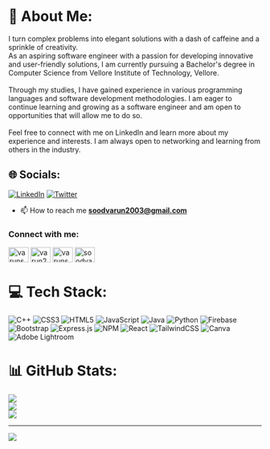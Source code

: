 
# 💫 About Me:
I turn complex problems into elegant solutions with a dash of caffeine and a sprinkle of creativity.<br>As an aspiring software engineer with a passion for developing innovative and user-friendly solutions, I am currently pursuing a Bachelor's degree in Computer Science from Vellore Institute of Technology, Vellore.<br><br>Through my studies, I have gained experience in various programming languages and software development methodologies. I am eager to continue learning and growing as a software engineer and am open to opportunities that will allow me to do so.<br><br>Feel free to connect with me on LinkedIn and learn more about my experience and interests. I am always open to networking and learning from others in the industry.


## 🌐 Socials:
[![LinkedIn](https://img.shields.io/badge/LinkedIn-%230077B5.svg?logo=linkedin&logoColor=white)](https://linkedin.com/in/varun2003) [![Twitter](https://img.shields.io/badge/Twitter-%231DA1F2.svg?logo=Twitter&logoColor=white)](https://twitter.com/VarunSo62929244) 
- 📫 How to reach me **soodvarun2003@gmail.com**
<h3>Connect with me:</h3>
<p align="left">
<a href="https://twitter.com/varunso62929244" target="blank"><img align="center" src="https://raw.githubusercontent.com/rahuldkjain/github-profile-readme-generator/master/src/images/icons/Social/twitter.svg" alt="varunso62929244" height="30" width="40" /></a>
<a href="https://linkedin.com/in/varun2003" target="blank"><img align="center" src="https://raw.githubusercontent.com/rahuldkjain/github-profile-readme-generator/master/src/images/icons/Social/linked-in-alt.svg" alt="varun2003" height="30" width="40" /></a>
<a href="https://www.leetcode.com/varunsood" target="blank"><img align="center" src="https://raw.githubusercontent.com/rahuldkjain/github-profile-readme-generator/master/src/images/icons/Social/leet-code.svg" alt="varunsood" height="30" width="40" /></a>
<a href="https://auth.geeksforgeeks.org/user/soodvarun2003" target="blank"><img align="center" src="https://raw.githubusercontent.com/rahuldkjain/github-profile-readme-generator/master/src/images/icons/Social/geeks-for-geeks.svg" alt="soodvarun2003" height="30" width="40" /></a>
</p>

# 💻 Tech Stack:
![C++](https://img.shields.io/badge/c++-%2300599C.svg?style=for-the-badge&logo=c%2B%2B&logoColor=white) ![CSS3](https://img.shields.io/badge/css3-%231572B6.svg?style=for-the-badge&logo=css3&logoColor=white) ![HTML5](https://img.shields.io/badge/html5-%23E34F26.svg?style=for-the-badge&logo=html5&logoColor=white) ![JavaScript](https://img.shields.io/badge/javascript-%23323330.svg?style=for-the-badge&logo=javascript&logoColor=%23F7DF1E) ![Java](https://img.shields.io/badge/java-%23ED8B00.svg?style=for-the-badge&logo=java&logoColor=white) ![Python](https://img.shields.io/badge/python-3670A0?style=for-the-badge&logo=python&logoColor=ffdd54) ![Firebase](https://img.shields.io/badge/firebase-%23039BE5.svg?style=for-the-badge&logo=firebase) ![Bootstrap](https://img.shields.io/badge/bootstrap-%23563D7C.svg?style=for-the-badge&logo=bootstrap&logoColor=white) ![Express.js](https://img.shields.io/badge/express.js-%23404d59.svg?style=for-the-badge&logo=express&logoColor=%2361DAFB) ![NPM](https://img.shields.io/badge/NPM-%23000000.svg?style=for-the-badge&logo=npm&logoColor=white) ![React](https://img.shields.io/badge/react-%2320232a.svg?style=for-the-badge&logo=react&logoColor=%2361DAFB) ![TailwindCSS](https://img.shields.io/badge/tailwindcss-%2338B2AC.svg?style=for-the-badge&logo=tailwind-css&logoColor=white) ![Canva](https://img.shields.io/badge/Canva-%2300C4CC.svg?style=for-the-badge&logo=Canva&logoColor=white) ![Adobe Lightroom](https://img.shields.io/badge/Adobe%20Lightroom-31A8FF.svg?style=for-the-badge&logo=Adobe%20Lightroom&logoColor=white)
# 📊 GitHub Stats:
![](https://github-readme-stats.vercel.app/api?username=varunsood2003&theme=tokyonight&hide_border=true&include_all_commits=false&count_private=false)<br/>
![](https://github-readme-streak-stats.herokuapp.com/?user=varunsood2003&theme=tokyonight&hide_border=true)<br/>
![](https://github-readme-stats.vercel.app/api/top-langs/?username=varunsood2003&theme=tokyonight&hide_border=true&include_all_commits=false&count_private=false&layout=compact)

---
[![](https://visitcount.itsvg.in/api?id=varunsood2003&icon=0&color=0)](https://visitcount.itsvg.in)

<!-- Proudly created with GPRM ( https://gprm.itsvg.in ) -->
